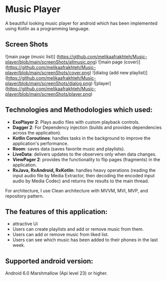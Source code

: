 # Music Player
A beautiful looking music player for android which has been implemented 
using Kotlin as a programming language.

## Screen Shots

![main page (music list)] (https://github.com/melikaafrakhteh/Music-player/blob/main/screenShots/allmusic.png)
![main page (cover)] (https://github.com/melikaafrakhteh/Music-player/blob/main/screenShots/cover.png)
![dialog (add new playlist)] (https://github.com/melikaafrakhteh/Music-player/blob/main/screenShots/dialog.png)
![player] (https://github.com/melikaafrakhteh/Music-player/blob/main/screenShots/player.png)

## Technologies and Methodologies which used:
 - **ExoPlayer 2**: Plays audio files with custom playback controls.
 - **Dagger 2**: For Dependency injection (builds and provides dependencies across the application).
 - **Kotlin Coroutines**: handles tasks in the background to improve the application's performance.
 - **Room**: saves data (saves favorite music and playlists).
 - **LiveData**: delivers updates to the observers only when data changes.
 - **ViewPager 2**: provides the functionality to flip pages (fragments) in the application.
 - **RxJava, RxAndroid, RxKotlin**: handles heavy operations
    (reading the input audio file by Media Extractor,
    then decoding the encoded input audio by Media Codec) and returns the results to the main thread.

For architecture, I use Clean architecture with MVVM, MVI, MVP, and repository pattern.

## The features of this application:
 - attractive Ui
 - Users can create playlists and add or remove music from them.
 - Users can add or remove music from liked list.
 - Users can see which music has been added to their phones in the last week.

## Supported android version:
 Android 6.0 Marshmallow (Api level 23) or higher.
